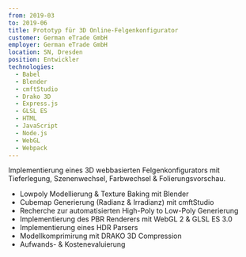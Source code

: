 ```yaml
---
from: 2019-03
to: 2019-06
title: Prototyp für 3D Online-Felgenkonfigurator
customer: German eTrade GmbH
employer: German eTrade GmbH
location: SN, Dresden
position: Entwickler
technologies:
  - Babel
  - Blender
  - cmftStudio
  - Drako 3D
  - Express.js
  - GLSL ES
  - HTML
  - JavaScript
  - Node.js
  - WebGL
  - Webpack
---
```


Implementierung eines 3D webbasierten Felgenkonfigurators mit Tieferlegung, Szenenwechsel, Farbwechsel & Folierungsvorschau.

- Lowpoly Modellierung & Texture Baking mit Blender
- Cubemap Generierung (Radianz & Irradianz) mit cmftStudio
- Recherche zur automatisierten High-Poly to Low-Poly Generierung
- Implementierung des PBR Renderers mit WebGL 2 & GLSL ES 3.0
- Implementierung eines HDR Parsers
- Modellkomprimirung mit DRAKO 3D Compression
- Aufwands- & Kostenevaluierung
